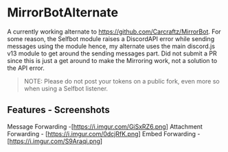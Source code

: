 # MirrorBotAlternate

A currently working alternate to https://github.com/Carcraftz/MirrorBot.
For some reason, the Selfbot module raises a DiscordAPI error while sending messages using the module hence, my alternate uses the main discord.js v13 module to get around the sending messages part.
Did not submit a PR since this is just a get around to make the Mirroring work, not a solution to the API error.

> NOTE: Please do not post your tokens on a public fork, even more so when using a Selfbot listener.

## Features - Screenshots
Message Forwarding -[https://i.imgur.com/GiSxRZ6.png]
Attachment Forwarding - [https://i.imgur.com/0dcjRfK.png]
Embed Forwarding - [https://i.imgur.com/S9Araqi.png]
